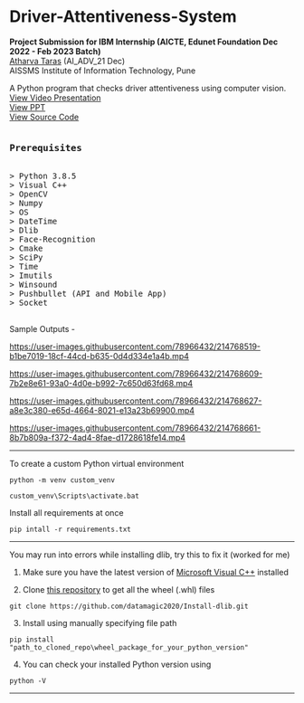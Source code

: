 # Driver-Attentiveness-System

**Project Submission for IBM Internship (AICTE, Edunet Foundation Dec 2022 - Feb 2023 Batch)**  
[Atharva Taras](https://www.linkedin.com/in/atharvataras/) (AI_ADV_21 Dec)  
AISSMS Institute of Information Technology, Pune

A Python program that checks driver attentiveness using computer vision.  
[View Video Presentation](https://www.youtube.com/watch?v=sbY9eiCWGRE)  
[View PPT](https://drive.google.com/file/d/1AAGb1894vnT5_WYfS88htxj2IZddtmCA/view?usp=sharing)  
[View Source Code](https://github.com/AtharvaTaras/Driver-Attentiveness-System/blob/master/main_v2.py)  

<pre>
<h3>Prerequisites</h3>
> Python 3.8.5
> Visual C++
> OpenCV
> Numpy
> OS
> DateTime
> Dlib
> Face-Recognition
> Cmake
> SciPy
> Time
> Imutils
> Winsound
> Pushbullet (API and Mobile App)
> Socket

</pre>

Sample Outputs -    

https://user-images.githubusercontent.com/78966432/214768519-b1be7019-18cf-44cd-b635-0d4d334e1a4b.mp4

https://user-images.githubusercontent.com/78966432/214768609-7b2e8e61-93a0-4d0e-b992-7c650d63fd68.mp4

https://user-images.githubusercontent.com/78966432/214768627-a8e3c380-e65d-4664-8021-e13a23b69900.mp4

https://user-images.githubusercontent.com/78966432/214768661-8b7b809a-f372-4ad4-8fae-d1728618fe14.mp4

___

To create a custom Python virtual environment   
```commandline
python -m venv custom_venv
```  
```commandline
custom_venv\Scripts\activate.bat  
``` 

Install all requirements at once  
```commandline
pip intall -r requirements.txt
```
---
You may run into errors while installing dlib, try this to fix it (worked for me)  

1. Make sure you have the latest version of [Microsoft Visual C++](https://learn.microsoft.com/en-us/cpp/windows/latest-supported-vc-redist?view=msvc-170) installed  

2. Clone [this repository](https://github.com/datamagic2020/Install-dlib) to get all the wheel (.whl) files
```commandline
git clone https://github.com/datamagic2020/Install-dlib.git
```
3. Install using manually specifying file path
```commandline
pip install "path_to_cloned_repo\wheel_package_for_your_python_version"
```
4. You can check your installed Python version using
```commandline
python -V
```
---





